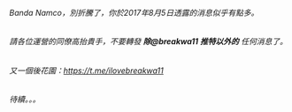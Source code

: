###### Banda Namco，別折騰了，你於2017年8月5日透露的消息似乎有點多。
###### 請各位運營的同僚高抬貴手，不要轉發 **除@breakwa11 推特以外的** 任何消息了。
###### 又一個後花園：https://t.me/ilovebreakwa11 
###### 待續。。。
